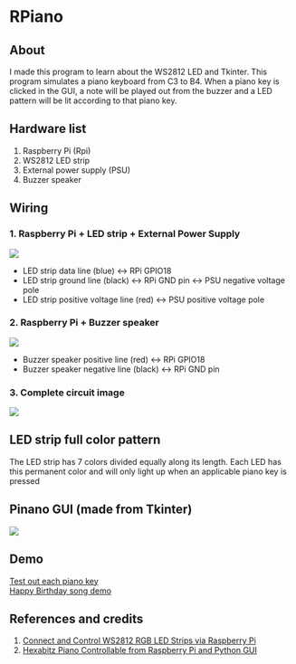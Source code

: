 # RPiano

## About
I made this program to learn about the WS2812 LED and Tkinter. 
This program simulates a piano keyboard from C3 to B4. 
When a piano key is clicked in the GUI, a note will be played out from the buzzer and a LED pattern will be lit according to that piano key.

## Hardware list
1. Raspberry Pi (Rpi)
2. WS2812 LED strip
3. External power supply (PSU)
4. Buzzer speaker
## Wiring 
### 1. Raspberry Pi + LED strip + External Power Supply  

![](https://i.imgur.com/DyTIWSr.png)  
* LED strip data line (blue) <-> RPi GPIO18 
* LED strip ground line (black) <-> RPi GND pin <-> PSU negative voltage pole
* LED strip positive voltage line (red) <-> PSU positive voltage pole

### 2. Raspberry Pi + Buzzer speaker

![](https://i.imgur.com/2E3f8Dt.png)  
* Buzzer speaker positive line (red) <-> RPi GPIO18 
* Buzzer speaker negative line (black) <-> RPi GND pin

### 3. Complete circuit image
![](https://i.imgur.com/Y2ECQ4u.png)

## LED strip full color pattern
The LED strip has 7 colors divided equally along its length. Each LED has this permanent color and will only light up when an applicable piano key is pressed

## Pinano GUI (made from Tkinter)
![](https://i.imgur.com/mM3ve8S.png)

## Demo
[Test out each piano key](https://youtu.be/HicM2cFlmWk)  
[Happy Birthday song demo](https://youtu.be/9z8fDm4T_ZU)

## References and credits
1.	[Connect and Control WS2812 RGB LED Strips via Raspberry Pi](https://tutorials-raspberrypi.com/connect-control-raspberry-pi-ws2812-rgb-led-strips/)
2.	[Hexabitz Piano Controllable from Raspberry Pi and Python GUI](https://www.hackster.io/aula-jazmati/hexabitz-piano-controllable-from-raspberry-pi-and-python-gui-c69ea6)

